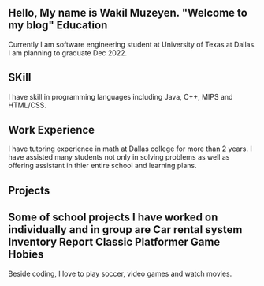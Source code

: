 Hello, My name is Wakil Muzeyen.
"Welcome to my blog"
Education
--
Currently I am software engineering student at University of Texas at Dallas. 
I am planning to graduate Dec 2022.

SKill
--
I have skill in programming languages including Java, C++, MIPS and HTML/CSS.

Work Experience
-- 
I have tutoring experience in math at Dallas college for more than 2 years. I have assisted many students not only in solving problems as well as  offering assistant in thier entire school and learning plans.

Projects
--
Some of school projects I have worked on individually and in group are
    Car rental system
    Inventory Report
    Classic Platformer Game
Hobies
--
Beside coding, I love to play soccer, video games and watch movies. 

